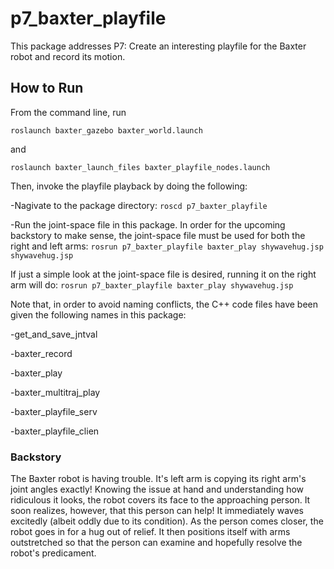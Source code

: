 # p7_baxter_playfile

This package addresses P7: Create an interesting playfile for the Baxter robot and record its motion.

## How to Run

From the command line, run

`roslaunch baxter_gazebo baxter_world.launch`

and

`roslaunch baxter_launch_files baxter_playfile_nodes.launch`

Then, invoke the playfile playback by doing the following:

-Nagivate to the package directory: `roscd p7_baxter_playfile`

-Run the joint-space file in this package. In order for the upcoming backstory to make sense, the joint-space file must be used for both the right and left arms:
`rosrun p7_baxter_playfile baxter_play shywavehug.jsp shywavehug.jsp`

If just a simple look at the joint-space file is desired, running it on the right arm will do:
`rosrun p7_baxter_playfile baxter_play shywavehug.jsp`

Note that, in order to avoid naming conflicts, the C++ code files have been given the following names in this package:

-get_and_save_jntval

-baxter_record

-baxter_play

-baxter_multitraj_play

-baxter_playfile_serv

-baxter_playfile_clien

### Backstory

The Baxter robot is having trouble. It's left arm is copying its right arm's joint angles exactly! Knowing the issue at hand and understanding how ridiculous it looks, the robot covers its face to the approaching person. It soon realizes, however, that this person can help! It immediately waves excitedly (albeit oddly due to its condition). As the person comes closer, the robot goes in for a hug out of relief. It then positions itself with arms outstretched so that the person can examine and hopefully resolve the robot's predicament.
